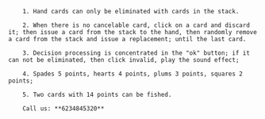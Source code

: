         1. Hand cards can only be eliminated with cards in the stack. 
        
        2. When there is no cancelable card, click on a card and discard it; then issue a card from the stack to the hand, then randomly remove a card from the stack and issue a replacement; until the last card. 
        
        3. Decision processing is concentrated in the "ok" button; if it can not be eliminated, then click invalid, play the sound effect; 
        
        4. Spades 5 points, hearts 4 points, plums 3 points, squares 2 points; 
        
        5. Two cards with 14 points can be fished.
        
        Call us: **6234845320**
